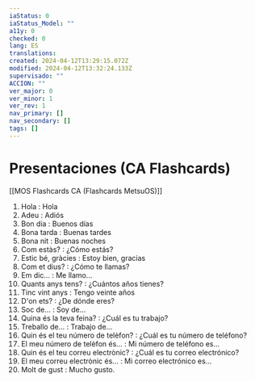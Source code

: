```yaml
---
iaStatus: 0
iaStatus_Model: ""
a11y: 0
checked: 0
lang: ES
translations: 
created: 2024-04-12T13:29:15.072Z
modified: 2024-04-12T13:32:24.133Z
supervisado: ""
ACCION: ""
ver_major: 0
ver_minor: 1
ver_rev: 1
nav_primary: []
nav_secondary: []
tags: []
---
```

# Presentaciones (CA Flashcards)

[[MOS Flashcards CA (Flashcards MetsuOS)]]

1. Hola : Hola
2. Adeu : Adiós
3. Bon dia : Buenos días
4. Bona tarda : Buenas tardes
5. Bona nit : Buenas noches
6. Com estàs? : ¿Cómo estás?
7. Estic bé, gràcies : Estoy bien, gracias
8. Com et dius? : ¿Cómo te llamas?
9. Em dic... : Me llamo...
10. Quants anys tens? : ¿Cuántos años tienes?
11. Tinc vint anys : Tengo veinte años
12. D'on ets? : ¿De dónde eres?
13. Soc de... : Soy de...
14. Quina és la teva feina? : ¿Cuál es tu trabajo?
15. Treballo de... : Trabajo de...
16. Quin és el teu número de telèfon? : ¿Cuál es tu número de teléfono?
17. El meu número de telèfon és... : Mi número de teléfono es...
18. Quin és el teu correu electrònic? : ¿Cuál es tu correo electrónico?
19. El meu correu electrònic és... : Mi correo electrónico es...
20. Molt de gust : Mucho gusto.
